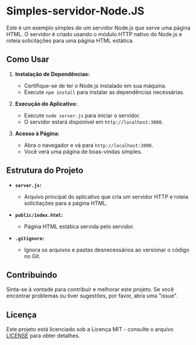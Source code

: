 # Simples-servidor-Node.JS

Este é um exemplo simples de um servidor Node.js que serve uma página HTML. O servidor é criado usando o módulo HTTP nativo do Node.js e roteia solicitações para uma página HTML estática.

## Como Usar

1. **Instalação de Dependências:**
   - Certifique-se de ter o Node.js instalado em sua máquina.
   - Execute `npm install` para instalar as dependências necessárias.

2. **Execução do Aplicativo:**
   - Execute `node server.js` para iniciar o servidor.
   - O servidor estará disponível em `http://localhost:3000`.

3. **Acesso à Página:**
   - Abra o navegador e vá para `http://localhost:3000`.
   - Você verá uma página de boas-vindas simples.

## Estrutura do Projeto

- **`server.js`:**
   - Arquivo principal do aplicativo que cria um servidor HTTP e roteia solicitações para a página HTML.

- **`public/index.html`:**
   - Página HTML estática servida pelo servidor.

- **`.gitignore`:**
   - Ignora os arquivos e pastas desnecessários ao versionar o código no Git.

## Contribuindo

Sinta-se à vontade para contribuir e melhorar este projeto. Se você encontrar problemas ou tiver sugestões, por favor, abra uma "issue".

## Licença

Este projeto está licenciado sob a Licença MIT - consulte o arquivo [LICENSE](LICENSE) para obter detalhes.

